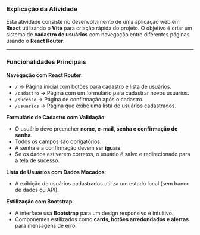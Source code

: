 ### **Explicação da Atividade**  

Esta atividade consiste no desenvolvimento de uma aplicação web em **React** utilizando o **Vite** para criação rápida do projeto. O objetivo é criar um sistema de **cadastro de usuários** com navegação entre diferentes páginas usando o **React Router**.  

---

### **Funcionalidades Principais**  

**Navegação com React Router**:  
- `/` → Página inicial com botões para cadastro e lista de usuários.  
- `/cadastro` → Página com um formulário para cadastrar novos usuários.  
- `/sucesso` → Página de confirmação após o cadastro.  
- `/usuarios` → Página que exibe uma lista de usuários cadastrados.  

**Formulário de Cadastro com Validação**:  
- O usuário deve preencher **nome, e-mail, senha e confirmação de senha**.  
- Todos os campos são obrigatórios.  
- A senha e a confirmação devem ser **iguais**.  
- Se os dados estiverem corretos, o usuário é salvo e redirecionado para a tela de sucesso.  

**Lista de Usuários com Dados Mocados**:  
- A exibição de usuários cadastrados utiliza um estado local (sem banco de dados ou API).  

**Estilização com Bootstrap**:  
- A interface usa **Bootstrap** para um design responsivo e intuitivo.  
- Componentes estilizados como **cards, botões arredondados e alertas** para mensagens de erro.
